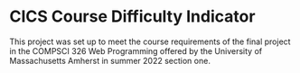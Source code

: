 # CICS Course Difficulty Indicator

This project was set up to meet the course requirements of the final project in the COMPSCI 326 Web Programming offered by the University of Massachusetts Amherst in summer 2022 section one.
